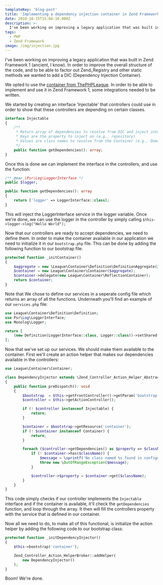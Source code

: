 ```yaml
---
templateKey: 'blog-post'
title: 'Implementing a dependency injection container in Zend Framework 1'
date: 2018-10-15T15:04:10.000Z
description: >-
  I've been working on improving a legacy application that was built in Zend Framework 1. In order to improve the overall structure of the code, and to be able to factor out Zend_Registry and other static methods we wanted to add a DIC (Dependency Injection Container).
tags:
  - PHP
  - Zend Framework
image: /img/injection.jpg
---
```


I've been working on improving a legacy application that was built in Zend Framework 1 (ancient, I know). In order to improve the overall structure of the code, and to be able to factor out Zend_Registry and other static methods we wanted to add a DIC (Dependency Injection Container).

We opted to use the [container from ThePHPLeague](https://github.com/thephpleague/container). In order to be able to implement and use it in Zend Framework 1, some integrations needed to be written.

We started by creating an interface 'Injectable' that controllers could use in order to show that these controllers are depending on certain classes.

``` php
interface Injectable
{
    /**
     * Return array of dependencies to resolve from DIC and inject into controller
     * Keys are the property to inject on (e.g., repository)
     * Values are class names to resolve from the Container (e.g., Domain\Whatever\Service)
     */
    public function getDependencies(): array;
}
```

Once this is done we can implement the interface in the controllers, and use the function:

``` php
/** @var \Psr\Log\LoggerInterface */
public $logger;

public function getDependencies(): array
{
    return ['logger' => LoggerInterface::class];
}
```

This will inject the LoggerInterface service in the logger variable. Once we're done, we can use the logger in the controller by simply calling `$this->logger->log("Hello World");`

Now that our controllers are ready to accept dependencies, we need to define them.
In order to make the container available in our application we need to initialize it in our `bootstrap.php` file. This can be done by adding the following function to our bootstrap file:

``` php
protected function _initContainer()
{
    $aggregate = new \League\Container\Definition\DefinitionAggregate(include APPLICATION_PATH . '/configs/services.php');
    $container = new League\Container\Container($aggregate);
    $container->delegate(new League\Container\ReflectionContainer);
    return $container;
}
```

Note that We chose to define our services in a seperate config file which returns an array of all the functions. Underneath you'll find an example of our `services.php` file:

``` php
use League\Container\Definition\Definition;
use Psr\Log\LoggerInterface;
use Monolog\Logger;

return [
    (new Definition(LoggerInterface::class, Logger::class))->setShared(),
];
```

Now that we've set up our services. We should make them available to the container. First we'll create an action helper that makes our dependencies available in the controllers:

``` php
use League\Container\Container;

class DependencyInjector extends \Zend_Controller_Action_Helper_Abstract
{
    public function preDispatch(): void
    {
        $bootstrap  = $this->getFrontController()->getParam('bootstrap');
        $controller = $this->getActionController();

        if (! $controller instanceof Injectable) {
            return;
        }

        $container = $bootstrap->getResource('container');
        if (! $container instanceof Container) {
            return;
        }

        foreach ($controller->getDependencies() as $property => $className) {
            if (! $container->has($className)) {
                $message = \sprintf('No class named %s found in configured DI Container', $className);
                throw new \OutOfRangeException($message);
            }

            $controller->$property = $container->get($className);
        }
    }
}
```

This code simply checks if our controller implements the `Injectable` interface and if the container is available, it'll check the `getDependencies` function, and loop through the array. It then will fill the controllers property with the service that is defined in our container.

Now all we need to do, to make all of this functional, is initialize the action helper by adding the following code to our bootstrap class:

``` php
protected function _initDependencyInjector()
{
    $this->bootstrap('container');

    Zend_Controller_Action_HelperBroker::addHelper(
        new DependencyInjector()
    );
}
```

Boom! We're done.
